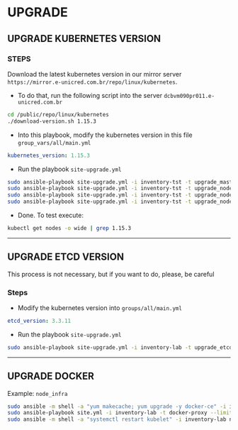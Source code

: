 # UPGRADE

## UPGRADE KUBERNETES VERSION


### STEPS

Download the latest kubernetes version in our mirror server `https://mirror.e-unicred.com.br/repo/linux/kubernetes`. 

* To do that, run the following script into the server `dcbvm090pr011.e-unicred.com.br`

```sh
cd /public/repo/linux/kubernetes
./download-version.sh 1.15.3
```

* Into this playbook, modify the kubernetes version in this file `group_vars/all/main.yml`


```yaml
kubernetes_version: 1.15.3
``` 

* Run the playbook `site-upgrade.yml`

```sh
sudo ansible-playbook site-upgrade.yml -i inventory-tst -t upgrade_master -e upgrade_master=true --extra-vars "@custom_vars.yml" --limit=master
sudo ansible-playbook site-upgrade.yml -i inventory-tst -t upgrade_node -e upgrade_node=true --extra-vars "@custom_vars.yml" --limit=master
sudo ansible-playbook site-upgrade.yml -i inventory-tst -t upgrade_node -e upgrade_node=true --extra-vars "@custom_vars.yml" --limit=node_infra
sudo ansible-playbook site-upgrade.yml -i inventory-tst -t upgrade_node -e upgrade_node=true --extra-vars "@custom_vars.yml" --limit=node_compute
```

* Done. To test execute:

```sh
kubectl get nodes -o wide | grep 1.15.3
```

-----

## UPGRADE ETCD VERSION 

This process is not necessary, but if you want to do, please, be careful

### Steps

* Modify the kubernetes version into `groups/all/main.yml`

```yaml
etcd_version: 3.3.11
``` 

* Run the playbook `site-upgrade.yml`

```bash
sudo ansible-playbook site-upgrade.yml -i inventory-lab -t upgrade_etcd -e upgrade_etcd=true
```

-----

## UPGRADE DOCKER

Example: `node_infra`

```sh
sudo ansible -m shell -a "yum makecache; yum upgrade -y docker-ce" -i inventory-lab node_infra
sudo ansible-playbook site.yml -i inventory-lab -t docker-proxy --limit=node_infra
sudo ansible -m shell -a "systemctl restart kubelet" -i inventory-lab node_infra
```

